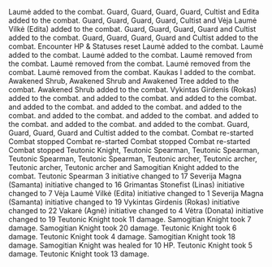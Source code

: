 Laumė added to the combat.
Guard, Guard, Guard, Guard, Cultist and Edita added to the combat.
Guard, Guard, Guard, Guard, Cultist and Vėja Laumė Vilkė (Edita) added to the combat.
Guard, Guard, Guard, Guard and Cultist added to the combat.
Guard, Guard, Guard, Guard and Cultist added to the combat.
Encounter HP & Statuses reset
Laumė added to the combat.
Laumė added to the combat.
Laumė added to the combat.
Laumė removed from the combat.
Laumė removed from the combat.
Laumė removed from the combat.
Laumė removed from the combat.
Kaukas I added to the combat.
Awakened Shrub, Awakened Shrub and Awakened Tree added to the combat.
Awakened Shrub added to the combat.
Vykintas Girdenis (Rokas) added to the combat.
 and  added to the combat.
 and  added to the combat.
 and  added to the combat.
 and  added to the combat.
 and  added to the combat.
 and  added to the combat.
 and  added to the combat.
 and  added to the combat.
 and  added to the combat.
 and  added to the combat.
Guard, Guard, Guard, Guard and Cultist added to the combat.
Combat re-started
Combat stopped
Combat re-started
Combat stopped
Combat re-started
Combat stopped
Teutonic Knight, Teutonic Spearman, Teutonic Spearman, Teutonic Spearman, Teutonic Spearman, Teutonic archer, Teutonic archer, Teutonic archer, Teutonic archer and Samogitian Knight added to the combat.
Teutonic Spearman 3 initiative changed to 17
Severija Magna (Samanta) initiative changed to 16
Grimantas Stonefist (Linas) initiative changed to 7
Vėja Laumė Vilkė (Edita) initiative changed to 1
Severija Magna (Samanta) initiative changed to 19
Vykintas Girdenis (Rokas) initiative changed to 22
Vakarė (Agnė) initiative changed to 4
Vėtra (Donata) initiative changed to 19
Teutonic Knight took 11 damage.
Samogitian Knight took 7 damage.
Samogitian Knight took 20 damage.
Teutonic Knight took 6 damage.
Teutonic Knight took 4 damage.
Samogitian Knight took 18 damage.
Samogitian Knight was healed for 10 HP.
Teutonic Knight took 5 damage.
Teutonic Knight took 13 damage.
